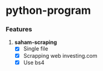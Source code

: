 # python-program

### Features
1. **saham-scraping**
    - [x] Single file
    - [x] Scrapping web investing.com
    - [x] Use bs4
